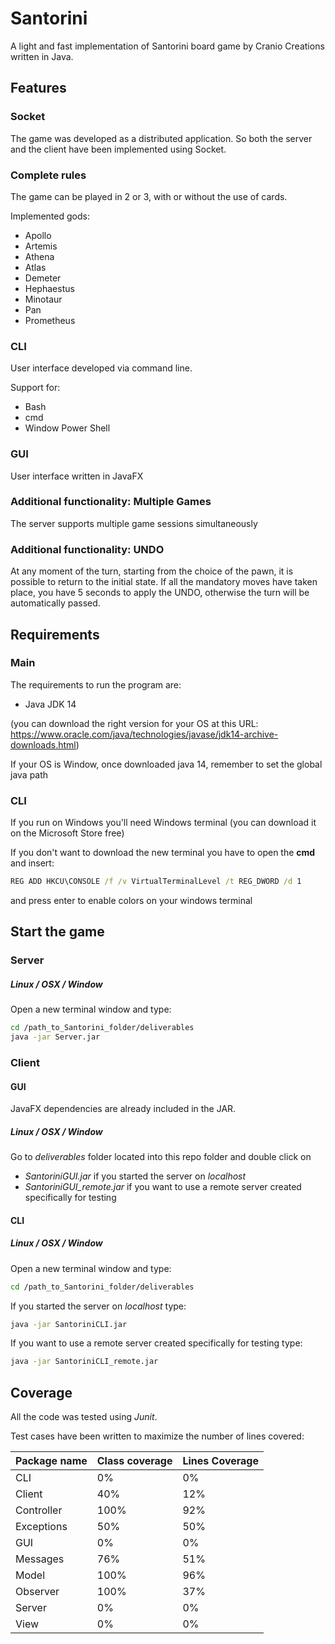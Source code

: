 # Santorini

A light and fast implementation of Santorini board game by Cranio Creations written in Java.

## Features

### Socket

The game was developed as a distributed application. So both the server and the client have been implemented using Socket.

### Complete rules

The game can be played in 2 or 3, with or without the use of cards.

Implemented gods:

- Apollo
- Artemis
- Athena
- Atlas
- Demeter
- Hephaestus
- Minotaur
- Pan
- Prometheus

### CLI

User interface developed via command line.

Support for:

- Bash
- cmd
- Window Power Shell

### GUI

User interface written in JavaFX

### Additional functionality: Multiple Games

The server supports multiple game sessions simultaneously

### Additional functionality: UNDO

At any moment of the turn, starting from the choice of the pawn, it is possible to return to the initial state.
If all the mandatory moves have taken place, you have 5 seconds to apply the UNDO, otherwise the turn will be automatically passed.

## Requirements

### Main

The requirements to run the program are:

- Java JDK 14 

(you can download the right version for your OS at this URL: https://www.oracle.com/java/technologies/javase/jdk14-archive-downloads.html)

If your OS is Window, once downloaded java 14, remember to set the global java path

### CLI

If you run on Windows you'll need Windows terminal (you can download it on the Microsoft Store free)

If you don't want to download the new terminal you have to open the **cmd** and insert:

```cmd
REG ADD HKCU\CONSOLE /f /v VirtualTerminalLevel /t REG_DWORD /d 1
```
and press enter to enable colors on your windows terminal

## Start the game

### Server

##### Linux / OSX / Window

Open a new terminal window and type:

```bash
cd /path_to_Santorini_folder/deliverables
java -jar Server.jar
```

### Client

#### GUI

JavaFX dependencies are already included in the JAR.

##### Linux / OSX / Window

Go to *deliverables* folder located into this repo folder and double click on

- *SantoriniGUI.jar* if you started the server on *localhost*
- *SantoriniGUI_remote.jar* if you want to use a remote server created specifically for testing

#### CLI

##### Linux / OSX / Window

Open a new terminal window and type:

```bash
cd /path_to_Santorini_folder/deliverables
```

If you started the server on *localhost* type:

```bash
java -jar SantoriniCLI.jar
```

If you want to use a remote server created specifically for testing type:

```bash
java -jar SantoriniCLI_remote.jar
```

## Coverage

All the code was tested using *Junit*. 

Test cases have been written to maximize the number of lines covered:


**Package name** | **Class coverage** | **Lines Coverage**
------------ | ------------- | -------------
CLI | 0% | 0%
Client | 40% | 12%
Controller | 100% | 92%
Exceptions | 50% | 50%
GUI | 0% | 0%
Messages | 76% | 51%
Model | 100% | 96%
Observer | 100% | 37%
Server | 0% | 0%
View | 0% | 0%

